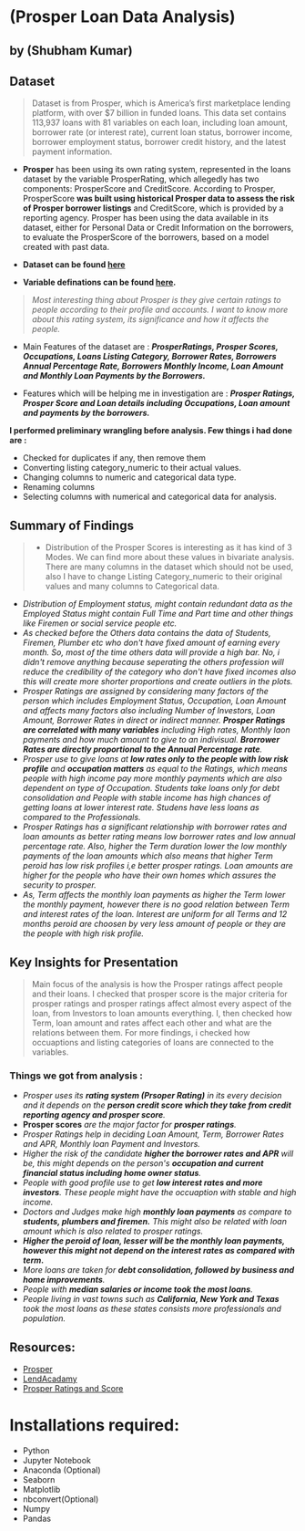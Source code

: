 # (Prosper Loan Data Analysis)
## by (Shubham Kumar)


## Dataset

>Dataset is from Prosper, which is America’s first marketplace lending platform, with over $7 billion in funded loans. This data set contains 113,937 loans with 81 variables on each loan, including loan amount, borrower rate (or interest rate), current loan status, borrower income, borrower employment status, borrower credit history, and the latest payment information.

- **Prosper** has been using its own rating system, represented in the loans dataset by the variable ProsperRating, which allegedly has two components: ProsperScore and CreditScore. According to Prosper, ProsperScore **was built using historical Prosper data to assess the risk of Prosper borrower listings** and CreditScore, which is provided by a reporting agency. Prosper has been using the data available in its dataset, either for Personal Data or Credit Information on the borrowers, to evaluate the ProsperScore of the borrowers, based on a model created with past data.

- **Dataset can be found [here](https://s3.amazonaws.com/udacity-hosted-downloads/ud651/prosperLoanData.csv)**

- **Variable definations can be found [here](https://docs.google.com/spreadsheets/d/1gDyi_L4UvIrLTEC6Wri5nbaMmkGmLQBk-Yx3z0XDEtI/edit#gid=0).**

> *Most interesting thing about Prosper is they give certain ratings to people according to their profile and accounts. I want to know more about this rating system, its significance and how it affects the people.*

- Main Features of the dataset are : ***ProsperRatings, Prosper Scores, Occupations, Loans Listing Category, Borrower Rates, Borrowers Annual Percentage Rate, Borrowers Monthly Income, Loan Amount and Monthly Loan Payments by the Borrowers.***

- Features which will be helping me in investigation are : ***Prosper Ratings, Prosper Score and Loan details including Occupations, Loan amount and payments by the borrowers.***

**I performed preliminary wrangling before analysis. Few things i had done are :**
- Checked for duplicates if any, then remove them
- Converting listing category_numeric to their actual values.
- Changing columns to numeric and categorical data type.
- Renaming columns
- Selecting columns with numerical and categorical data for analysis.

## Summary of Findings

>- Distribution of the Prosper Scores is interesting as it has kind of 3 Modes. We can find more about these values in bivariate analysis. There are many columns in the dataset which should not be used, also I have to change Listing Category_numeric to their original values and many columns to Categorical data.
- *Distribution of Employment status, might contain redundant data as the Employed Status might contain Full Time and Part time and other things like Firemen or social service people etc.*
- *As checked before the Others data contains the data of Students, Firemen, Plumber etc who don't have fixed amount of earning every month. So, most of the time others data will provide a high bar. No, i didn't remove anything because seperating the others profession will reduce the credibility of the category who don't have fixed incomes also this will create more shorter proportions and create outliers in the plots.*
- *Prosper Ratings are assigned by considering many factors of the person which includes Employment Status, Occupation, Loan Amount and affects many factors also including Number of Investors, Loan Amount, Borrower Rates in direct or indirect manner. **Prosper Ratings are correlated with many variables** including High rates, Monthly laon payments and how much amount to give to an indivisual. **Brorrower Rates are directly proportional to the Annual Percentage rate**.*
- *Prosper use to give loans at **low rates only to the people with low risk profile** and **occupation matters** as equal to the Ratings, which means people with high income pay more monthly payments which are also dependent on type of Occupation. Students take loans only for debt consolidation and People with stable income has high chances of getting loans at lower interest rate. Studens have less loans as compared to the Professionals.*
- *Prosper Ratings has a significant relationship with borrower rates and loan amounts as better rating means low borrower rates and low annual percentage rate. Also, higher the Term duration lower the low monthly payments of the loan amounts which also means that higher Term peroid has low risk profiles i,e better prosper ratings. Loan amounts are higher for the people who have their own homes which assures the security to prosper.*  
- *As, Term affects the monthly loan payments as higher the Term lower the monthly payment, however there is no good relation between Term and interest rates of the loan. Interest are uniform for all Terms and 12 months peroid are choosen by very less amount of people or they are the people with high risk profile.*

## Key Insights for Presentation

> Main focus of the analysis is how the Prosper ratings affect people and their loans. I checked that prosper score is the major criteria for prosper ratings and prosper ratings affect almost every aspect of the loan, from Investors to loan amounts everything. I, then checked how Term, loan amount and rates affect each other and what are the relations between them. For more findings, i checked how occuaptions and listing categories of loans are connected to the variables.

### Things we got from analysis :
- *Prosper uses its **rating system (Prsoper Rating)** in its every decision and it depends on the **person credit score which they take from credit reporting agency and prosper score**.*
- **Prosper scores** *are the major factor for **prosper ratings**.*
- *Prosper Ratings help in deciding Loan Amount, Term, Borrower Rates and APR, Monthly loan Payment and Investors.*
- *Higher the risk of the candidate **higher the borrower rates and APR** will be, this might depends on the person's **occupation and current financial status including home owner status**.*
- *People with good profile use to get **low interest rates and more investors**. These people might have the occuaption with stable and high income.*
- *Doctors and Judges make high **monthly loan payments** as compare to **students, plumbers and firemen.** This might also be related with loan amount which is also related to prosper ratings.*
- ***Higher the peroid of loan, lesser will be the monthly loan payments, however this might not depend on the interest rates as compared with term.***
- *More loans are taken for **debt consolidation, followed by business and home improvements**.*
- *People with **median salaries or income took the most loans**.*
- *People living in vast towns such as **California, New York and Texas** took the most loans as these states consists more professionals and population.*

## Resources:
- [Prosper](https://www.prosper.com/)
- [LendAcadamy](https://www.lendacademy.com/prosper-review/)
- [Prosper Ratings and Score](https://www.prosper.com/invest/how-to-invest/prosper-ratings/?mod=article_inline)

# Installations required:
- Python
- Jupyter Notebook
- Anaconda (Optional)
- Seaborn
- Matplotlib
- nbconvert(Optional)
- Numpy 
- Pandas